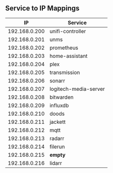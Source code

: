 ## Service to IP Mappings

| IP            | Service              |
|---------------|----------------------|
| 192.168.0.200 |unifi-controller      |
| 192.168.0.201 |unms                  |
| 192.168.0.202 |prometheus            |
| 192.168.0.203 |home-assistant        |
| 192.168.0.204 |plex                  |
| 192.168.0.205 |transmission          |
| 192.168.0.206 |sonarr                |
| 192.168.0.207 |logitech-media-server |
| 192.168.0.208 |bitwarden             |
| 192.168.0.209 |influxdb              |
| 192.168.0.210 |doods                 |
| 192.168.0.211 |jackett               |
| 192.168.0.212 |mqtt                  |
| 192.168.0.213 |radarr                |
| 192.168.0.214 |filerun               |
| 192.168.0.215 |**empty**             |
| 192.168.0.216 |lidarr                |